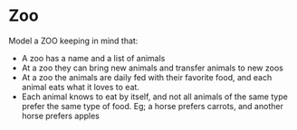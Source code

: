 # Zoo
Model a ZOO keeping in mind that:

- A zoo has a name and a list of animals
- At a zoo they can bring new animals and transfer animals to new zoos
- At a zoo the animals are daily fed with their favorite food, and each animal eats what it loves to eat.
- Each animal knows to eat by itself, and not all animals of the same type prefer the same type of food. Eg; a horse prefers carrots, and another horse prefers apples
